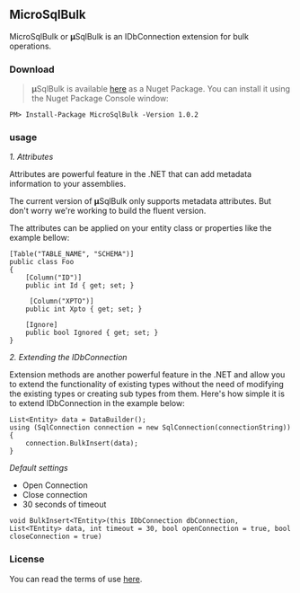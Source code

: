 ## MicroSqlBulk 

MicroSqlBulk  or **µ**SqlBulk is an IDbConnection extension for bulk operations.

### Download
>**µ**SqlBulk is available [here](https://www.nuget.org/packages/MicroSqlBulk/) as a Nuget Package. You can install it using the Nuget Package Console window:

```PM> Install-Package MicroSqlBulk -Version 1.0.2```

### usage
*1. Attributes*
 
Attributes are powerful feature in the .NET that can add metadata information to your assemblies.

The current version of **µ**SqlBulk only supports metadata attributes. But don't worry we're working to build the fluent version.


The attributes can be applied on your entity class or properties like the example bellow:


    [Table("TABLE_NAME", "SCHEMA")]
    public class Foo
    {
        [Column("ID")]
        public int Id { get; set; }

         [Column("XPTO")]
        public int Xpto { get; set; }

        [Ignore]
        public bool Ignored { get; set; }
    }  

*2. Extending the IDbConnection*

Extension methods are another powerful feature in the .NET and allow you to extend the functionality of existing types without the need of modifying the existing types or creating sub types from them.
Here's how simple it is to extend IDbConnection in the example below:

    List<Entity> data = DataBuilder();
    using (SqlConnection connection = new SqlConnection(connectionString))
    {
        connection.BulkInsert(data);                
    }

*Default settings*

* Open Connection
* Close connection
* 30 seconds of timeout

```void BulkInsert<TEntity>(this IDbConnection dbConnection, List<TEntity> data, int timeout = 30, bool openConnection = true, bool closeConnection = true)```

### License
You can read the terms of use [here](https://github.com/wgamagomes/MicroSqlBulk/blob/master/LICENSE).
